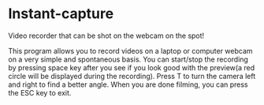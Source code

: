# Instant-capture

Video recorder that can be shot on the webcam on the spot!

This program allows you to record videos on a laptop or computer webcam on a very simple and spontaneous basis. You can start/stop the recording by pressing space key after you see if you look good with the preview(a red circle will be displayed during the recording). Press T to turn the camera left and right to find a better angle. When you are done filming, you can press the ESC key to exit.
